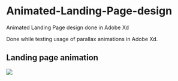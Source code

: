 # Animated-Landing-Page-design
Animated Landing Page design done in Adobe Xd

Done while testing usage of parallax animations in Adobe Xd. 

## Landing page animation

![](HillsAnimated.gif)

